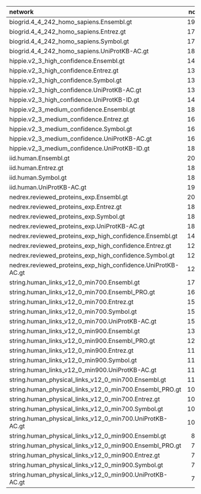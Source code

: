 | network                                                      |   nodes |   self_loops |   edges |   non_unique_edges |
|:-------------------------------------------------------------|--------:|-------------:|--------:|-------------------:|
| biogrid.4_4_242_homo_sapiens.Ensembl.gt                      |   19916 |            0 | 1104619 |                  0 |
| biogrid.4_4_242_homo_sapiens.Entrez.gt                       |   17993 |            0 |  903781 |                  0 |
| biogrid.4_4_242_homo_sapiens.Symbol.gt                       |   17998 |            0 |  896559 |                  0 |
| biogrid.4_4_242_homo_sapiens.UniProtKB-AC.gt                 |   18101 |            0 |  865553 |                  0 |
| hippie.v2_3_high_confidence.Ensembl.gt                       |   14670 |            0 |  149261 |                  0 |
| hippie.v2_3_high_confidence.Entrez.gt                        |   13238 |            0 |  121283 |                  0 |
| hippie.v2_3_high_confidence.Symbol.gt                        |   13238 |            0 |  119718 |                  0 |
| hippie.v2_3_high_confidence.UniProtKB-AC.gt                  |   13246 |            0 |  112202 |                  0 |
| hippie.v2_3_high_confidence.UniProtKB-ID.gt                  |   14427 |            0 |  124476 |                  0 |
| hippie.v2_3_medium_confidence.Ensembl.gt                     |   18302 |            0 |  832658 |                  0 |
| hippie.v2_3_medium_confidence.Entrez.gt                      |   16425 |            0 |  672880 |                  0 |
| hippie.v2_3_medium_confidence.Symbol.gt                      |   16430 |            0 |  666311 |                  0 |
| hippie.v2_3_medium_confidence.UniProtKB-AC.gt                |   16613 |            0 |  637499 |                  0 |
| hippie.v2_3_medium_confidence.UniProtKB-ID.gt                |   18400 |            0 |  716442 |                  0 |
| iid.human.Ensembl.gt                                         |   20583 |            0 | 1539613 |                  0 |
| iid.human.Entrez.gt                                          |   18320 |            0 | 1229616 |                  0 |
| iid.human.Symbol.gt                                          |   18329 |            0 | 1222211 |                  0 |
| iid.human.UniProtKB-AC.gt                                    |   19598 |            0 | 1202716 |                  0 |
| nedrex.reviewed_proteins_exp.Ensembl.gt                      |   20417 |            0 | 1200426 |                  0 |
| nedrex.reviewed_proteins_exp.Entrez.gt                       |   18258 |            0 |  977911 |                  0 |
| nedrex.reviewed_proteins_exp.Symbol.gt                       |   18267 |            0 |  970423 |                  0 |
| nedrex.reviewed_proteins_exp.UniProtKB-AC.gt                 |   18718 |            0 |  935139 |                  0 |
| nedrex.reviewed_proteins_exp_high_confidence.Ensembl.gt      |   14222 |            0 |  132458 |                  0 |
| nedrex.reviewed_proteins_exp_high_confidence.Entrez.gt       |   12808 |            0 |  102753 |                  0 |
| nedrex.reviewed_proteins_exp_high_confidence.Symbol.gt       |   12811 |            0 |  102497 |                  0 |
| nedrex.reviewed_proteins_exp_high_confidence.UniProtKB-AC.gt |   12827 |            0 |   95944 |                  0 |
| string.human_links_v12_0_min700.Ensembl.gt                   |   17608 |            0 |  305180 |                  0 |
| string.human_links_v12_0_min700.Ensembl_PRO.gt               |   16185 |            0 |  236000 |                  0 |
| string.human_links_v12_0_min700.Entrez.gt                    |   15492 |            0 |  229402 |                  0 |
| string.human_links_v12_0_min700.Symbol.gt                    |   15613 |            0 |  231605 |                  0 |
| string.human_links_v12_0_min700.UniProtKB-AC.gt              |   15788 |            0 |  224045 |                  0 |
| string.human_links_v12_0_min900.Ensembl.gt                   |   13374 |            0 |  131445 |                  0 |
| string.human_links_v12_0_min900.Ensembl_PRO.gt               |   12268 |            0 |   98892 |                  0 |
| string.human_links_v12_0_min900.Entrez.gt                    |   11818 |            0 |   96621 |                  0 |
| string.human_links_v12_0_min900.Symbol.gt                    |   11927 |            0 |   97588 |                  0 |
| string.human_links_v12_0_min900.UniProtKB-AC.gt              |   11971 |            0 |   93559 |                  0 |
| string.human_physical_links_v12_0_min700.Ensembl.gt          |   11655 |            0 |  113557 |                  0 |
| string.human_physical_links_v12_0_min700.Ensembl_PRO.gt      |   10716 |            0 |   86355 |                  0 |
| string.human_physical_links_v12_0_min700.Entrez.gt           |   10289 |            0 |   82931 |                  0 |
| string.human_physical_links_v12_0_min700.Symbol.gt           |   10387 |            0 |   83386 |                  0 |
| string.human_physical_links_v12_0_min700.UniProtKB-AC.gt     |   10465 |            0 |   78878 |                  0 |
| string.human_physical_links_v12_0_min900.Ensembl.gt          |    8661 |            0 |   51515 |                  0 |
| string.human_physical_links_v12_0_min900.Ensembl_PRO.gt      |    7893 |            0 |   36901 |                  0 |
| string.human_physical_links_v12_0_min900.Entrez.gt           |    7631 |            0 |   36600 |                  0 |
| string.human_physical_links_v12_0_min900.Symbol.gt           |    7713 |            0 |   36771 |                  0 |
| string.human_physical_links_v12_0_min900.UniProtKB-AC.gt     |    7722 |            0 |   34141 |                  0 |